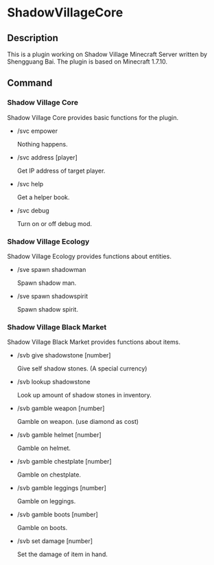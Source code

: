 # ShadowVillageCore
## Description
This is a plugin working on Shadow Village Minecraft Server written by Shengguang Bai.
The plugin is based on Minecraft 1.7.10.

## Command
### Shadow Village Core
Shadow Village Core provides basic functions for the plugin. 

* /svc empower

  Nothing happens.

* /svc address [player]

  Get IP address of target player.
  
* /svc help

  Get a helper book.
  
* /svc debug

  Turn on or off debug mod.

### Shadow Village Ecology
Shadow Village Ecology provides functions about entities.

* /sve spawn shadowman

  Spawn shadow man.

* /sve spawn shadowspirit

  Spawn shadow spirit.

### Shadow Village Black Market
Shadow Village Black Market provides functions about items.

* /svb give shadowstone [number]

  Give self shadow stones. (A special currency)

* /svb lookup shadowstone

  Look up amount of shadow stones in inventory.

* /svb gamble weapon [number]

  Gamble on weapon. (use diamond as cost)

* /svb gamble helmet [number]

  Gamble on helmet.

* /svb gamble chestplate [number]

  Gamble on chestplate.

* /svb gamble leggings [number]

  Gamble on leggings.

* /svb gamble boots [number]

  Gamble on boots.

* /svb set damage [number]

  Set the damage of item in hand.
